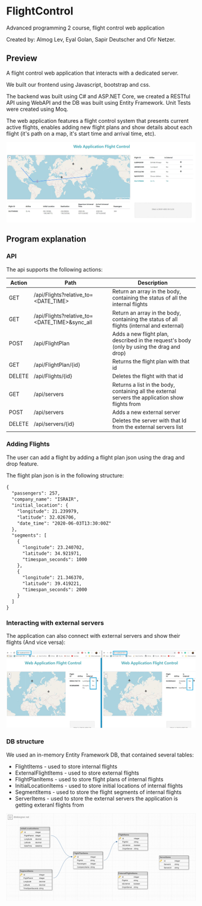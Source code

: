 # FlightControl
Advanced programming 2 course, flight control web application

Created by: Almog Lev, Eyal Golan, Sapir Deutscher and Ofir Netzer.

## Preview

A flight control web application that interacts with a dedicated server. 

We built our frontend using Javascript, bootstrap and css. 

The backend was built using C# and ASP.NET Core, we created a RESTful API using WebAPI and the DB was built using Entity Framework. 
Unit Tests were created using Moq.

The web application features a flight control system that presents current active flights, enables adding new flight plans and show details about each flight (it's path on a map, it's start time and arrival time, etc). 

![WebApplicationFlightControl](img/WebApplicationFlightControl.JPG)

## Program explanation

### API

The api supports the following actions:

Action | Path | Description
------ | --------- | ----------
GET | /api/Flights?relative_to=<DATE_TIME> | Return an array in the body, containing the status of all the internal flights
GET | /api/Flights?relative_to=<DATE_TIME>&sync_all | Return an array in the body, containing the status of all flights (internal and external)
POST | /api/FlightPlan | Adds a new flight plan, described in the request's body (only by using the drag and drop)
GET | /api/FlightPlan/{id} | Returns the flight plan with that id
DELETE | /api/Flights/{id} | Deletes the flight with that id
GET | /api/servers | Returns a list in the body, containing all the external servers the application show flights from
POST | /api/servers | Adds a new external server
DELETE | /api/servers/{id} | Deletes the server with that Id from the external servers list

### Adding Flights

The user can add a flight by adding a flight plan json using the drag and drop feature.

The flight plan json is in the following structure:

```
{
  "passengers": 257,
  "company_name": "ISRAIR",
  "initial_location": {
    "longitude": 21.239979,
    "latitude": 32.026706,
    "date_time": "2020-06-03T13:30:00Z"
  },
  "segments": [
    {
      "longitude": 23.240702,
      "latitude": 34.921971,
      "timespan_seconds": 1000
    },
    {
      "longitude": 21.346370,
      "latitude": 39.419221,
      "timespan_seconds": 2000
    }
  ]
}
```

### Interacting with external servers

The application can also connect with external servers and show their flights (And vice versa):

![InteractingWithExternalServers](img/InteractingWithExternalServers.jpg)

### DB structure

We used an in-memory Entity Framework DB, that contained several tables: 

* FlightItems - used to store internal flights
* ExternalFlightItems - used to store external flights
* FlightPlanItems - used to store flight plans of internal flights
* InitialLocationItems - used to store initial locations of internal flights
* SegmentItems - used to store the flight segments of internal flights
* ServerItems - used to store the external servers the application is getting exteranl flights from

![DBStructure](img/DBStructure.jpg)
